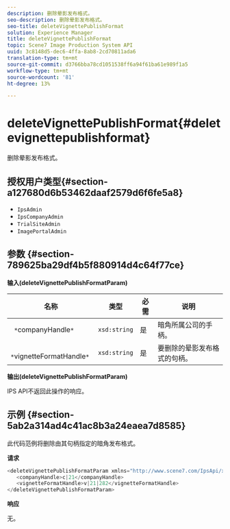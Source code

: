 ```yaml
---
description: 删除晕影发布格式。
seo-description: 删除晕影发布格式。
seo-title: deleteVignettePublishFormat
solution: Experience Manager
title: deleteVignettePublishFormat
topic: Scene7 Image Production System API
uuid: 3c8148d5-dec6-4ffa-8ab8-2cd70811ada6
translation-type: tm+mt
source-git-commit: d3766bba78cd1051538ff6a94f61ba61e989f1a5
workflow-type: tm+mt
source-wordcount: '81'
ht-degree: 13%

---
```



# deleteVignettePublishFormat{#deletevignettepublishformat}

删除晕影发布格式。

## 授权用户类型{#section-a127680d6b53462daaf2579d6f6fe5a8}

* `IpsAdmin`
* `IpsCompanyAdmin`
* `TrialSiteAdmin`
* `ImagePortalAdmin`

## 参数 {#section-789625ba29df4b5f880914d4c64f77ce}

**输入(deleteVignettePublishFormatParam)**

| 名称 | 类型 | 必需 | 说明 |
|---|---|---|---|
| ` *`companyHandle`*` | `xsd:string` | 是 | 暗角所属公司的手柄。 |
| ` *`vignetteFormatHandle`*` | `xsd:string` | 是 | 要删除的晕影发布格式的句柄。 |

**输出(deleteVignettePublishFormatParam)**

IPS API不返回此操作的响应。

## 示例 {#section-5ab2a314ad4c41ac8b3a24eaea7d8585}

此代码范例将删除由其句柄指定的暗角发布格式。

**请求**

```java
<deleteVignettePublishFormatParam xmlns="http://www.scene7.com/IpsApi/xsd/2008-01-15">
   <companyHandle>c|21</companyHandle>
   <vignetteFormatHandle>v|21|282</vignetteFormatHandle>
</deleteVignettePublishFormatParam>
```

**响应**

无。
